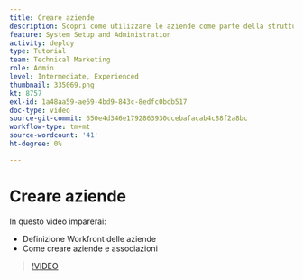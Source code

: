 ```yaml
---
title: Creare aziende
description: Scopri come utilizzare le aziende come parte della struttura delle autorizzazioni degli articoli e dell’organizzazione degli utenti. Quindi crea le aziende per la tua organizzazione.
feature: System Setup and Administration
activity: deploy
type: Tutorial
team: Technical Marketing
role: Admin
level: Intermediate, Experienced
thumbnail: 335069.png
kt: 8757
exl-id: 1a48aa59-ae69-4bd9-843c-8edfc0bdb517
doc-type: video
source-git-commit: 650e4d346e1792863930dcebafacab4c88f2a8bc
workflow-type: tm+mt
source-wordcount: '41'
ht-degree: 0%

---
```


# Creare aziende

In questo video imparerai:

* Definizione Workfront delle aziende
* Come creare aziende e associazioni

>[!VIDEO](https://video.tv.adobe.com/v/335069/?quality=12&learn=on)
